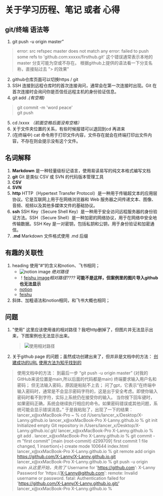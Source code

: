 # 关于学习历程、笔记 或者 心得

## git/终端 语法等
1. git push -u origin master”
>error: src refspec master does not match any
>error: failed to push some refs to 'github.com:xxxxx/firsthub.git' 
>这个错误通常表示本地的 master 分支可能为空或不存在。
>根据github上提供的语法看一下分支名称，直接贴过去 "> 的效果"

2. github仓库页面可以切换https / git
3. SSH 连接到远程仓库时的首次连接询问，通常会在第一次连接时出现。Git 在首次连接时会询问你是否信任远程主机的身份验证信息。
4. git add .*(有空格)* 
>git commit -m 'word peace'  
>git push
5. cd /xxxx *（前面空格后面没有空格）*
6. 关于文件夹位置的关系，有些时候报错可以退回到cd 再进来
7. (在终端中) cat 命令用于打印文件内容，文件存在就会在终端打印出文件内容，不存在则会提示没有这个文件。

## 名词解释
1. **Markdown** 是一种轻量级标记语言，使用易读易写的纯文本格式编写文档
2. **git** Git 是类似 CSV 或 SVN 的代码版本管理工具
3. **CSV** 
4. **SVN** 
3. **http**  HTTP（Hypertext Transfer Protocol）是一种用于传输超文本的应用层协议。它是互联网上用于在网络浏览器和 Web 服务器之间传递文本、图像、音频、视频以及其他多媒体文件的基础协议。
4. **ssh** SSH Key（Secure Shell Key）是一种用于安全访问远程服务器的身份验证方法。SSH（Secure Shell）是一种加密的网络协议，用于在网络中安全地传输数据。SSH Key 是一对密钥，包括私钥和公钥，用于身份验证和加密通信。
5. **.md** Markdown 文件格式使用 .md 后缀


## 有趣的关联性
1. heading 使用“#“的含义和notion、飞书相同；
    - ![notion image](https://upload.wikimedia.org/wikipedia/commons/thumb/e/e9/Notion-logo.svg/200px-Notion-logo.svg.png ) *绝对路径*
    - ！[feishu image](./upload.wikimedia.org/wikipedia/commons/thumb/4/42/Lark_Suite_logo_2022.png/440px-Lark_Suite_logo_2022.png)*相对路径????*     **可能不是这样，但案例里的图片导入github也无法显示**
    - [notion](https://www.notion.so/)
    - [feishu](https://www.larksuite.com/en_us?from_site=feishu)
2. 斜体、加粗语法和notion相同，和飞书大概也相同；

## 问题
1. "使用![]()" 这里应该使用谁的相对路径？我吧http删掉了，但图片并无法显示出来，下图案例也无法显示出来。
    > ![使用相对路径](./images/markdown-image.jpeg)
2. 关于github page 的问题；虽然成功创建出来了，但并非是文档中的方法：
[创建成功的URL](https://x-lanny.github.io/ )
[使用方法为知乎找到的](https://zhuanlan.zhihu.com/p/91652100)

> 使用文档中的方法：
到最后一步
“git push -u origin master” (对我的GitHub来说位置是main,所以后面的代码都是main)
终端要求输入用户名和密码；
但无法输入密码，原因是粘贴不上去；
问了gpt，它表示“在终端中输入密码时，通常是不会显示密码字符的，这是出于安全考虑。即使你输入密码时看不到字符，实际上系统仍在接受你的输入。
当你按下回车键时，如果密码正确，系统会继续执行相应的命令。如果密码错误或其他问题，系统可能会显示错误消息。”
> 于是我粘贴了，出现了一下的结果：
> lancer_x@xxMacBook-Pro ~ % cd /Users/lancer_x/Desktop/X-Lanny.github.io
lancer_x@xxMacBook-Pro X-Lanny.github.io % git init
Initialized empty Git repository in /Users/lancer_x/Desktop/X-Lanny.github.io/.git/
lancer_x@xxMacBook-Pro X-Lanny.github.io % git add .
lancer_x@xxMacBook-Pro X-Lanny.github.io % git commit -m "first commit"
[main (root-commit) d299709] first commit
 1 file changed, 1 insertion(+)
 create mode 100644 index.html
lancer_x@xxMacBook-Pro X-Lanny.github.io % git remote add origin https://github.com/X-Lanny/X-Lanny.github.io.git
lancer_x@xxMacBook-Pro X-Lanny.github.io % git push -u origin main *从这里开始，失败了*
Username for 'https://github.com': X-Lanny
Password for 'https://X-Lanny@github.com': 
remote: Invalid username or password.
fatal: Authentication failed for 'https://github.com/X-Lanny/X-Lanny.github.io.git/'
lancer_x@xxMacBook-Pro X-Lanny.github.io % 



